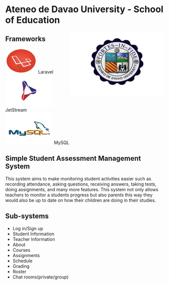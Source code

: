 # Ateneo de Davao University - School of Education 
<img src="https://github.com/DcBBlvr21/itelective3-web/blob/main/AdDU%20Logo.png" width=300 height=200 align=right>

## Frameworks <br>
<img src="https://github.com/DcBBlvr21/itelective3-web/blob/main/Laravel%20Logo.png" width= 100 height=80> Laravel <br>
<img src="https://github.com/DcBBlvr21/itelective3-web/blob/main/JetStream.png" width=150 height=100> JetStream <br>
<img src="https://github.com/DcBBlvr21/itelective3-web/blob/main/MySql%20Logo.png" width=150 height=100> MySQL <br>

## Simple Student Assessment Management System
This system aims to make monitoring student activities easier such as recording attendance, asking questions, receiving answers, taking tests, doing assignments, and many more features. This system not only allows teachers to monitor a students progress but also parents this way they would also be up to date on how their children are doing in their studies.

## Sub-systems
* Log in/Sign up
* Student Information
* Teacher Information
* About
* Courses
* Assignments
* Schedule
* Grading
* Roster
* Chat rooms(private/group)

